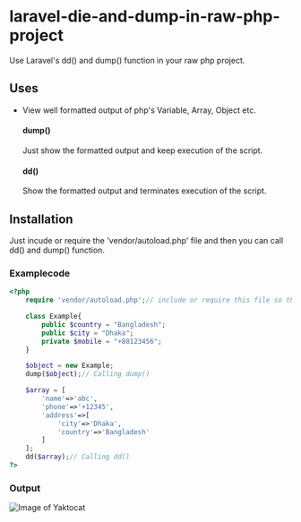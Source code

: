# laravel-die-and-dump-in-raw-php-project
Use Laravel's dd() and dump() function in your raw php project.

## Uses
* View well formatted output of php's Variable, Array, Object etc.

	#### dump()
	Just show the formatted output and keep execution of the script.

	#### dd()
	Show the formatted output and terminates execution of the script.

## Installation
  Just incude or require the 'vendor/autoload.php' file and then you can call dd() and dump() function.

### Examplecode
  
```php
<?php
	require 'vendor/autoload.php';// include or require this file so that you can use dd(), dump()

	class Example{
		public $country = "Bangladesh";
		public $city = "Dhaka";
		private $mobile = "+88123456";
	}

	$object = new Example;
	dump($object);// Calling dump()

	$array = [
		'name'=>'abc',
		'phone'=>'+12345',
		'address'=>[
			'city'=>'Dhaka',
			'country'=>'Bangladesh'
		]
	];
	dd($array);// Calling dd()
?>
```
### Output

![Image of Yaktocat](https://raw.githubusercontent.com/anisurrahmansagor/lravel-die-and-dump-in-raw-project/master/Output.jpg)

